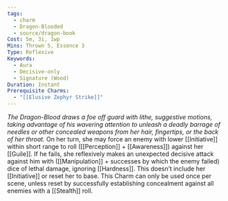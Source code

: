 ```yaml
---
tags:
  - charm
  - Dragon-Blooded
  - source/dragon-book
Cost: 5m, 3i, 1wp
Mins: Thrown 5, Essence 3
Type: Reflexive
Keywords:
  - Aura
  - Decisive-only
  - Signature (Wood)
Duration: Instant
Prerequisite Charms:
  - "[[Elusive Zephyr Strike]]"
---
```

*The Dragon-Blood draws a foe off guard with lithe, suggestive motions, taking advantage of his wavering attention to unleash a deadly barrage of needles or other concealed weapons from her hair, fingertips, or the back of her throat.*
On her turn, she may force an enemy with lower [[Initiative]] within short range to roll ([[Perception]] + [[Awareness]]) against her [[Guile]]. If he fails, she reflexively makes an unexpected decisive attack against him with ([[Manipulation]] + successes by which the enemy failed) dice of lethal damage, ignoring [[Hardness]]. This doesn’t include her [[Initiative]] or reset her to base. This Charm can only be used once per scene, unless reset by successfully establishing concealment against all enemies with a [[Stealth]] roll.